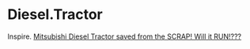 # Diesel.Tractor
Inspire. [Mitsubishi Diesel Tractor saved from the SCRAP! Will it RUN!???](https://youtu.be/ABtr6LwNGGY)

